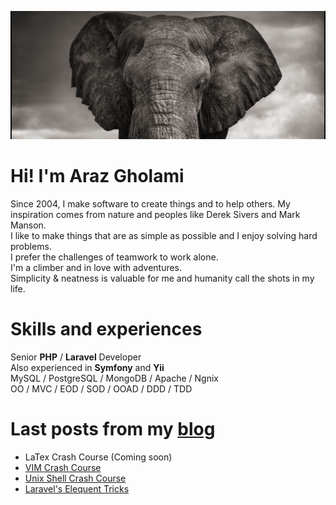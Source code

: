 
![Cover](https://github.com/arazgholami/arazgholami/blob/master/cover.jpg)
# Hi! I'm Araz Gholami

Since 2004, I make software to create things and to help others. My inspiration comes from nature and peoples like Derek Sivers and Mark Manson.<br>
I like to make things that are as simple as possible and I enjoy solving hard problems.  <br>
I prefer the challenges of teamwork to work alone.<br>
I'm a climber and in love with adventures.  <br>
Simplicity & neatness is valuable for me and humanity call the shots in my life.


# Skills and experiences
Senior **PHP**  /  **Laravel**  Developer <br>
Also experienced in **Symfony**  and  **Yii**<br>
MySQL / PostgreSQL / MongoDB / Apache / Ngnix<br>
OO / MVC / EOD / SOD / OOAD / DDD / TDD<br>

# Last posts from my [blog](https:://arazgholami.com)
- LaTex Crash Course (Coming soon)
- [VIM Crash Course](https://arazgholami.com/vim-wtf-course/)
- [Unix Shell  Crash Course](https://arazgholami.com/linux-terminal-wtf-course/)
- [Laravel's Elequent Tricks](https://arazgholami.com/20-laravel-eloquent-tips-and-tricks/)